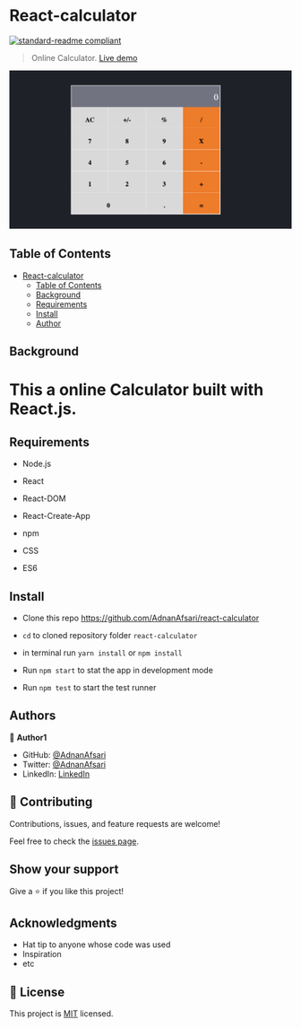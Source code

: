 # React-calculator

[![standard-readme compliant](https://img.shields.io/badge/standard--readme-OK-green.svg?style=flat-square)](https://github.com/RichardLitt/standard-readme)

> Online Calculator. [Live demo](https://calculator-mine.herokuapp.com/)

![Calculator](screen_shot.png "calculator")

## Table of Contents

- [React-calculator](#React-calculator)
  - [Table of Contents](#table-of-contents)
  - [Background](#background)
  - [Requirements](#requirements)
  - [Install](#install)
  - [Author](#author)

## Background

# This a online Calculator built with React.js.

## Requirements

- Node.js

- React

- React-DOM

- React-Create-App

- npm

- CSS

- ES6

## Install

- Clone this repo https://github.com/AdnanAfsari/react-calculator

- `cd` to cloned repository folder `react-calculator`

- in terminal run `yarn install` or `npm install`

- Run `npm start` to stat the app in development mode

- Run `npm test` to start the test runner


## Authors

👤 **Author1**

- GitHub: [@AdnanAfsari](https://github.com/AdnanAfsari)
- Twitter: [@AdnanAfsari](https://twitter.com/adnanafsari)
- LinkedIn: [LinkedIn](https://www.linkedin.com/in/adnanafsari)

## 🤝 Contributing

Contributions, issues, and feature requests are welcome!

Feel free to check the [issues page](../../issues/).

## Show your support

Give a ⭐️ if you like this project!

## Acknowledgments

- Hat tip to anyone whose code was used
- Inspiration
- etc

## 📝 License

This project is [MIT](./MIT.md) licensed.

